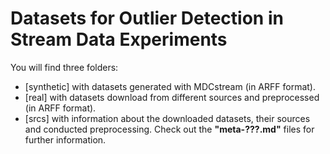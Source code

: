 
# Datasets for Outlier Detection in Stream Data Experiments

You will find three folders:

- [synthetic] with datasets generated with MDCstream (in ARFF format).
- [real] with datasets download from different sources and preprocessed (in ARFF format).
- [srcs] with information about the downloaded datasets, their sources and conducted preprocessing. Check out the **"meta-???.md"** files for further information.
